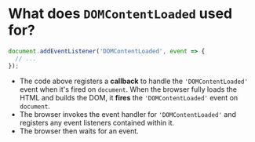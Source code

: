 # What does `DOMContentLoaded` used for?

```js
document.addEventListener('DOMContentLoaded', event => {
  // ...
});
```

- The code above registers a **callback** to handle the `'DOMContentLoaded'` event when it's fired on `document`. When the browser fully loads the HTML and builds the DOM, it **fires** the `'DOMContentLoaded'` event on `document`.
- The browser invokes the event handler for `'DOMContentLoaded'` and registers any event listeners contained within it.
- The browser then waits for an event.
